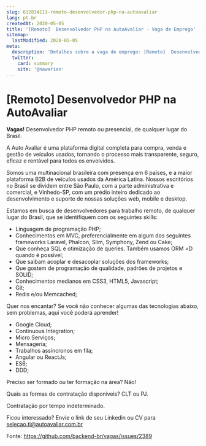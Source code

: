 ```yaml
---
slug: 612834113-remoto-desenvolvedor-php-na-autoavaliar
lang: pt-br
createdAt: 2020-05-05
title: '[Remoto]  Desenvolvedor PHP na AutoAvaliar - Vaga de Emprego'
sitemap:
  lastModified: 2020-05-05
meta:
  description: 'Detalhes sobre a vaga de emprego: [Remoto]  Desenvolvedor PHP na AutoAvaliar'
  twitter:
    card: summary
    site: '@nawarian'
---
```


# [Remoto]  Desenvolvedor PHP na AutoAvaliar

**Vagas!** Desenvolvedor PHP remoto ou presencial, de qualquer lugar do Brasil.

A Auto Avaliar é uma plataforma digital completa para compra, venda e gestão de veículos usados, tornando o processo mais transparente, seguro, eficaz e rentável para todos os envolvidos.

Somos uma multinacional brasileira com presença em 6 países, e a maior plataforma B2B de veículos usados da América Latina. Nossos escritórios no Brasil se dividem entre São Paulo, com a parte administrativa e comercial, e Vinhedo-SP, com um prédio inteiro dedicado ao desenvolvimento e suporte de nossas soluções web, mobile e desktop.

Estamos em busca de desenvolvedores para trabalho remoto, de qualquer lugar do Brasil, que se identifiquem com os seguintes skills:

- Linguagem de programação PHP;
- Conhecimentos em MVC, preferencialmente em algum dos seguintes frameworks Laravel, Phalcon, Slim, Symphony, Zend ou Cake;
- Que conheça SQL e otimização de queries. Também usamos ORM =D quando é possível;
- Que saibam acoplar e desacoplar soluções dos frameworks;
- Que gostem de programação de qualidade, padrões de projetos e SOLID;
- Conhecimentos medianos em CSS3, HTML5, Javascript;
- Git;
- Redis e/ou Memcached;

Quer nos encantar? Se você não conhecer algumas das tecnologias abaixo, sem problemas, aqui você poderá aprender! 
- Google Cloud;
- Continuous Integration;
- Micro Serviços;
- Mensageria;
- Trabalhos assíncronos em fila;
- Angular ou ReactJs;
- ES6;
- DDD;

Preciso ser formado ou ter formação na área? Não!

Quais as formas de contratação disponíveis? CLT ou PJ.

Contratação por tempo indeterminado.

Ficou interessado? Envie o link de seu Linkedin ou CV para selecao.ti@autoavaliar.com.br



Fonte: https://github.com/backend-br/vagas/issues/2389